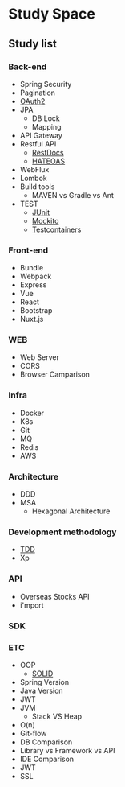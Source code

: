 # Study Space
## Study list
### Back-end
- Spring Security
- Pagination
- [OAuth2](Back-end/OAuth2.md)
- JPA
	- DB Lock
	- Mapping
- API Gateway
- Restful API
    - [RestDocs](Back-end/RestfulAPI/RestDocs.md)
	- [HATEOAS](Back-end/RestfulAPI/HATEOAS.md)
- WebFlux
- Lombok
- Build tools
	- MAVEN vs Gradle vs Ant
- TEST
    - [JUnit](Back-end/TEST/JUnit.md)
    - [Mockito](Back-end/TEST/Mockito.md)
    - [Testcontainers](Back-end/TEST/Testcontainers.md)

### Front-end
- Bundle
- Webpack
- Express
- Vue
- React
- Bootstrap
- Nuxt.js

### WEB
- Web Server
- CORS
- Browser Camparison

### Infra
- Docker
- K8s
- Git
- MQ
- Redis
- AWS


### Architecture
- DDD
- MSA
	- Hexagonal Architecture

### Development methodology
- [TDD](Development%20Methodology/TDD.md)
- Xp

### API
- Overseas Stocks API
- i'mport

### SDK

### ETC
- OOP
	- [SOLID](ETC/OOP/SOLID.md)
- Spring Version
- Java Version
- JWT
- JVM
	- Stack VS Heap
- O(n)
- Git-flow
- DB Comparison
- Library vs Framework vs API
- IDE Comparison
- JWT
- SSL

